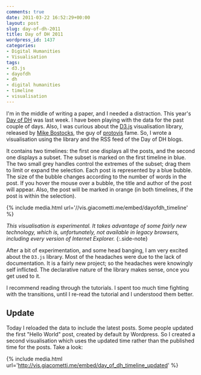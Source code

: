 ```yaml
---
comments: true
date: 2011-03-22 16:52:29+00:00
layout: post
slug: day-of-dh-2011
title: Day of DH 2011
wordpress_id: 1437
categories:
- Digital Humanities
- Visualisation
tags:
- d3.js
- dayofdh
- dh
- digital humanities
- timeline
- visualisation
---
```


I'm in the middle of writing a paper, and I needed a distraction. This year's [Day of DH](http://tapor.ualberta.ca/taporwiki/index.php/Day_in_the_Life_of_the_Digital_Humanities_2011) was last week. I have been playing with the data for the past couple of days. Also, I was curious about the [D3.js](http://mbostock.github.com/d3/) visualisation library, released by [Mike Bostocks](http://bost.ocks.org/mike/), the guy of [protovis](http://vis.stanford.edu/protovis/) fame. So, I wrote a visualisation using the library and the RSS feed of the Day of DH blogs.

It contains two timelines: the first one displays all the posts, and the second one displays a subset. The subset is marked on the first timeline in blue. The two small grey handles control the extremes of the subset; drag them to limit or expand the selection. Each post is represented by a blue bubble. The size of the bubble changes according to the number of words in the post. If you hover the mouse over a bubble, the title and author of the post will appear. Also, the post will be marked in orange (in both timelines, if the post is within the selection).


{% include media.html url='//vis.giacometti.me/embed/dayofdh_timeline' %}

*This visualisation is experimental. It takes advantage of some fairly new technology, which is, unfortunately, not available in legacy browsers, including every version of Internet Explorer.*
{:.side-note}

After a bit of experimentation, and some head banging, I am very excited about the `D3.js` library. Most of the headaches were due to the lack of documentation. It is a fairly new project; so the headaches were knowingly self inflicted. The declarative nature of the library makes sense, once you get used to it.

I recommend reading through the tutorials. I spent too much time fighting with the transitions, until I re-read the tutorial and I understood them better.



## Update


Today I reloaded the data to include the latest posts. Some people updated the first "Hello World" post, created by default by Wordpress. So I created a second visualisation which uses the updated time rather than the published time for the posts. Take a look:


{% include media.html url='http://vis.giacometti.me/embed/day_of_dh_timeline_updated' %}
